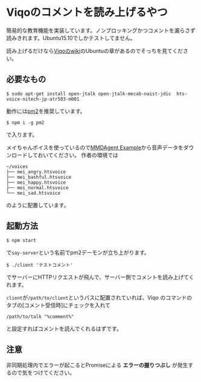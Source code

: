 # Viqoのコメントを読み上げるやつ
簡易的な教育機能を実装しています。ノンブロッキングかつコメントを漏らさず読みきれます。Ubuntu15.10でしかテストしてません。

読み上げるだけなら[Viqoのwiki](https://github.com/diginatu/Viqo/wiki/%E8%AA%AD%E3%81%BF%E4%B8%8A%E3%81%92)のUbuntuの章があるのでそっちを見てください。

## 必要なもの

```
$ sudo apt-get install open-jtalk open-jtalk-mecab-naist-jdic  hts-voice-nitech-jp-atr503-m001
```

動作には[pm2](https://github.com/Unitech/pm2)を推奨しています。

```
$ npm i -g pm2
```

で入ります。

メイちゃんボイスを使っているので[MMDAgent Example](http://sourceforge.net/projects/mmdagent/files/MMDAgent_Example/)から音声データをダウンロードしておいてください。
作者の環境では

```
~/voices
├── mei_angry.htsvoice
├── mei_bashful.htsvoice
├── mei_happy.htsvoice
├── mei_normal.htsvoice
└── mei_sad.htsvoice
```

のように配置しています。

## 起動方法
```
$ npm start
```

で`say-server`という名前でpm2デーモンが立ち上がります。

```
$ ./client 'テストコメント'
```

でサーバーにHTTPリクエストが飛んで、サーバー側でコメントを読み上げてくれます。

`client`が`/path/to/client`というパスに配置されていれば、Viqo のコマンドのタブの[コメント受信時]にチェックを入れて

```
/path/to/talk "%comment%"
```

と設定すればコメントを読んでくれるはずです。

## 注意
非同期処理内でエラーが起こるとPromiseによる **エラーの握りつぶし** が発生するので気をつけてください。
